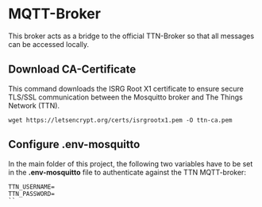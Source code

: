 # MQTT-Broker

This broker acts as a bridge to the official TTN-Broker so that all messages can be accessed locally.

## Download CA-Certificate
This command downloads the ISRG Root X1 certificate to ensure secure TLS/SSL communication between the Mosquitto broker and The Things Network (TTN).
```
wget https://letsencrypt.org/certs/isrgrootx1.pem -O ttn-ca.pem
```

## Configure .env-mosquitto
In the main folder of this project, the following two variables have to be set in the  **.env-mosquitto** file to authenticate against the TTN MQTT-broker:
```
TTN_USERNAME=
TTN_PASSWORD=
``
